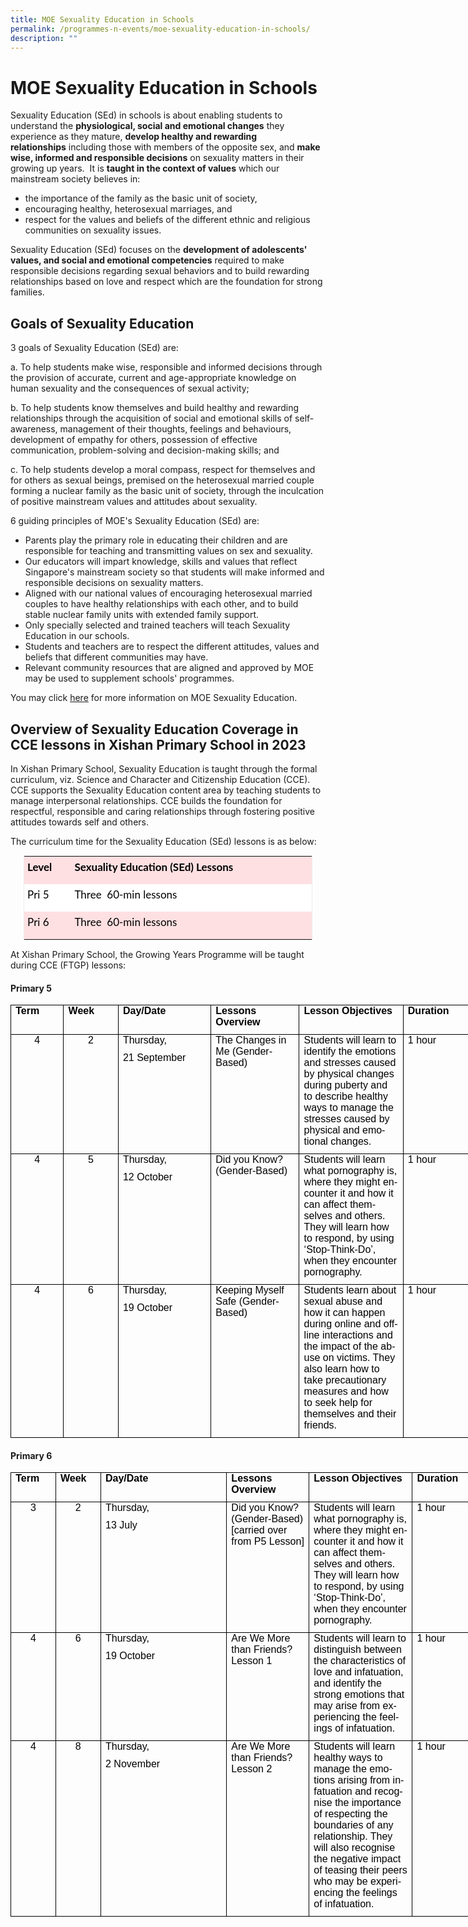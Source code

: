 ```yaml
---
title: MOE Sexuality Education in Schools
permalink: /programmes-n-events/moe-sexuality-education-in-schools/
description: ""
---
```

# **MOE Sexuality Education in Schools**
Sexuality Education (SEd) in schools is about enabling students to understand the&nbsp;**physiological, social and emotional changes**&nbsp;they experience as they mature,&nbsp;**develop healthy and rewarding relationships**&nbsp;including those with members of the opposite sex, and&nbsp;**make wise, informed and responsible decisions**&nbsp;on sexuality matters in their growing up years.&nbsp;&nbsp;It is&nbsp;**taught in the context of values**&nbsp;which our mainstream society believes in:

*   the importance of the family as the basic unit of society,&nbsp;
*   encouraging healthy, heterosexual marriages, and&nbsp;
*   respect for the values and beliefs of the different ethnic and religious communities on sexuality issues.&nbsp;

Sexuality Education (SEd) focuses on the&nbsp;**development of adolescents' values, and social and emotional competencies**&nbsp;required to make responsible decisions regarding sexual behaviors and to build rewarding relationships based on love and respect which are the foundation for strong families.

Goals of Sexuality Education
----------------------------
3 goals of Sexuality Education&nbsp;(SEd)&nbsp;are:

a. To help students make wise, responsible and informed decisions through the provision of accurate, current and age-appropriate knowledge on human sexuality and the consequences of sexual activity;

b. To help students know themselves and build healthy and rewarding relationships through the acquisition of social and emotional skills of self-awareness, management of their thoughts, feelings and behaviours, development of empathy for others, possession of effective communication, problem-solving and decision-making skills; and

c. To help students develop a moral compass, respect for themselves and for others as sexual beings, premised on the heterosexual married couple forming a nuclear family as the basic unit of society, through the inculcation of positive mainstream values and attitudes about sexuality.

6 guiding principles of MOE's Sexuality Education (SEd) are:

*   Parents play the primary role in educating their children and are responsible for teaching and transmitting values on sex and sexuality.
*   Our educators will impart knowledge, skills and values that reflect Singapore's mainstream society so that students will make informed and responsible decisions on sexuality matters.
*   Aligned with our national values of encouraging heterosexual married couples to have healthy relationships with each other, and to build stable nuclear family units with extended family support.
*   Only specially selected and trained teachers will teach Sexuality Education in our schools.
*   Students and teachers are to respect the different attitudes, values and beliefs that different communities may have.
*   Relevant community resources that are aligned and approved by MOE may be used to supplement schools' programmes.

You may click&nbsp;[here](https://www.moe.gov.sg/programmes/sexuality-education)&nbsp;for more information on MOE Sexuality Education.

Overview of Sexuality Education Coverage in CCE lessons in Xishan Primary School in 2023
----------------------------------------------------------------------------------------
In Xishan Primary School,&nbsp;Sexuality Education is taught through the formal curriculum, viz. Science and Character and Citizenship Education (CCE). CCE supports the Sexuality Education content area by teaching students to manage interpersonal relationships. CCE builds the foundation for respectful, responsible and caring relationships through fostering positive attitudes towards self and others.

The curriculum time for the Sexuality Education (SEd) lessons is as below:  

<table style="margin: auto; outline: 0px; padding: 0px; clear: both; border: 1px solid rgb(234, 234, 234); border-collapse: collapse; color: rgb(0, 0, 0); font-family: Lato, sans-serif; font-size: 17px; font-style: normal; font-variant-ligatures: normal; font-variant-caps: normal; font-weight: 400; letter-spacing: normal; orphans: 2; text-align: left; text-transform: none; white-space: normal; widows: 2; word-spacing: 0px; -webkit-text-stroke-width: 0px; background-color: rgb(255, 255, 255); text-decoration-thickness: initial; text-decoration-style: initial; text-decoration-color: initial; width: 461.802px;" class="iveo_table ives_tab_1 ive_eobj_center"><tbody style="margin: 0px; outline: 0px; padding: 0px;" class=""><tr style="margin: 0px; outline: 0px; padding: 0px;" class=""><td style="margin: 0px; outline: 0px; padding: 5px; text-align: left; background: rgb(255, 224, 226); color: rgb(0, 0, 0); width: 69px;" class="" width="55"><p style="margin: 0px 0px 10px; outline: 0px; padding: 0px; line-height: 24px !important; color: rgb(0, 0, 0); font-family: Lato, sans-serif; font-size: 17px; font-weight: 400;" class=""><b style="margin: 0px; outline: 0px; padding: 0px;" class=""><span style="margin: 0px; outline: 0px; padding: 0px;" class="">Level</span></b></p></td><td style="margin: 0px; outline: 0px; padding: 5px; text-align: left; background: rgb(255, 224, 226); color: rgb(0, 0, 0); width: 392px;" class="" width="416"><p style="margin: 0px 0px 10px; outline: 0px; padding: 0px; line-height: 24px !important; color: rgb(0, 0, 0); font-family: Lato, sans-serif; font-size: 17px; font-weight: 400;" class=""><b style="margin: 0px; outline: 0px; padding: 0px;" class=""><span style="margin: 0px; outline: 0px; padding: 0px;" class="">Sexuality Education (SEd) Lessons</span></b><b style="margin: 0px; outline: 0px; padding: 0px;" class=""><span style="margin: 0px; outline: 0px; padding: 0px;" class=""></span></b></p></td></tr><tr style="margin: 0px; outline: 0px; padding: 0px;" class=""><td style="margin: 0px; outline: 0px; padding: 5px; text-align: left; background: rgb(255, 255, 255); color: rgb(0, 0, 0);" class="" width="55"><p style="margin: 0px 0px 10px; outline: 0px; padding: 0px; line-height: 24px !important; color: rgb(0, 0, 0); font-family: Lato, sans-serif; font-size: 17px; font-weight: 400;" class=""><span style="margin: 0px; outline: 0px; padding: 0px;" class="">Pri 5</span><span style="margin: 0px; outline: 0px; padding: 0px;" class=""></span></p></td><td style="margin: 0px; outline: 0px; padding: 5px; text-align: left; background: rgb(255, 255, 255); color: rgb(0, 0, 0);" class="" width="416"><p style="margin: 0px 0px 10px; outline: 0px; padding: 0px; line-height: 24px !important; color: rgb(0, 0, 0); font-family: Lato, sans-serif; font-size: 17px; font-weight: 400;" class=""><span style="margin: 0px; outline: 0px; padding: 0px;" class="">Three&nbsp; 60-min lessons</span><b style="margin: 0px; outline: 0px; padding: 0px;" class=""><span style="margin: 0px; outline: 0px; padding: 0px;" class=""></span></b></p></td></tr><tr style="margin: 0px; outline: 0px; padding: 0px;" class=""><td style="margin: 0px; outline: 0px; padding: 5px; text-align: left; background: rgb(255, 224, 226); color: rgb(0, 0, 0);" class="" width="55"><p style="margin: 0px 0px 10px; outline: 0px; padding: 0px; line-height: 24px !important; color: rgb(0, 0, 0); font-family: Lato, sans-serif; font-size: 17px; font-weight: 400;" class=""><span style="margin: 0px; outline: 0px; padding: 0px;" class="">Pri 6</span><span style="margin: 0px; outline: 0px; padding: 0px;" class=""></span></p></td><td style="margin: 0px; outline: 0px; padding: 5px; text-align: left; background: rgb(255, 224, 226); color: rgb(0, 0, 0);" class="" width="416"><p style="margin: 0px 0px 10px; outline: 0px; padding: 0px; line-height: 24px !important; color: rgb(0, 0, 0); font-family: Lato, sans-serif; font-size: 17px; font-weight: 400;" class=""><span style="margin: 0px; outline: 0px; padding: 0px;" class="">Three&nbsp; 60-min lessons</span><span style="margin: 0px; outline: 0px; padding: 0px;" class=""></span></p></td></tr></tbody></table>

At Xishan Primary School, the Growing Years Programme will be taught during CCE (FTGP) lessons:
#### **Primary 5**

<table style="margin: 0px; outline: 0px; padding: 0px; border-collapse: collapse; width: 740px; border: none;" width="0" cellpadding="0" cellspacing="0" border="1" class="MsoTableGrid"><tbody style="margin: 0px; outline: 0px; padding: 0px;"><tr style="margin: 0px; outline: 0px; padding: 0px; height: 14.5pt;"><td style="margin: 0px; outline: 0px; padding: 0in 5.4pt; width: 69px; border: 1pt solid windowtext; height: 14.5pt;" valign="top" nowrap="" width="54"><p style="margin: 0px 0px 10px; outline: 0px; padding: 0px; line-height: normal; color: rgb(0, 0, 0); font-family: Lato, sans-serif; font-size: 17px; font-weight: 400;" class="MsoNormal"><b style="margin: 0px; outline: 0px; padding: 0px;"><span style="margin: 0px; outline: 0px; padding: 0px; font-size: 12pt; font-family: Arial, sans-serif;">Term</span></b></p></td><td style="margin: 0px; outline: 0px; padding: 0in 5.4pt; width: 72px; border-top: 1pt solid windowtext; border-right: 1pt solid windowtext; border-bottom: 1pt solid windowtext; border-image: initial; border-left: none; height: 14.5pt;" valign="top" nowrap="" width="56"><p style="margin: 0px 0px 10px; outline: 0px; padding: 0px; line-height: normal; color: rgb(0, 0, 0); font-family: Lato, sans-serif; font-size: 17px; font-weight: 400;" class="MsoNormal"><b style="margin: 0px; outline: 0px; padding: 0px;"><span style="margin: 0px; outline: 0px; padding: 0px; font-size: 12pt; font-family: Arial, sans-serif;">Week</span></b></p></td><td style="margin: 0px; outline: 0px; padding: 0in 5.4pt; width: 133px; border-top: 1pt solid windowtext; border-right: 1pt solid windowtext; border-bottom: 1pt solid windowtext; border-image: initial; border-left: none; height: 14.5pt;" valign="top" nowrap="" width="117"><p style="margin: 0px 0px 10px; outline: 0px; padding: 0px; line-height: normal; color: rgb(0, 0, 0); font-family: Lato, sans-serif; font-size: 17px; font-weight: 400;" class="MsoNormal"><b style="margin: 0px; outline: 0px; padding: 0px;"><span style="margin: 0px; outline: 0px; padding: 0px; font-size: 12pt; font-family: Arial, sans-serif;">Day/Date</span></b></p></td><td style="margin: 0px; outline: 0px; padding: 0in 5.4pt; width: 166px; border-top: 1pt solid windowtext; border-right: 1pt solid windowtext; border-bottom: 1pt solid windowtext; border-image: initial; border-left: none; height: 14.5pt;" valign="top" width="150"><p style="margin: 0px 0px 10px; outline: 0px; padding: 0px; line-height: normal; color: rgb(0, 0, 0); font-family: Lato, sans-serif; font-size: 17px; font-weight: 400;" class="MsoNormal"><b style="margin: 0px; outline: 0px; padding: 0px;"><span style="margin: 0px; outline: 0px; padding: 0px; font-size: 12pt; font-family: Arial, sans-serif;">Lessons Overview</span></b></p></td><td style="margin: 0px; outline: 0px; padding: 0in 5.4pt; width: 202px; border-top: 1pt solid windowtext; border-right: 1pt solid windowtext; border-bottom: 1pt solid windowtext; border-image: initial; border-left: none; height: 14.5pt;" valign="top" width="185"><p style="margin: 0px 0px 10px; outline: 0px; padding: 0px; line-height: normal; color: rgb(0, 0, 0); font-family: Lato, sans-serif; font-size: 17px; font-weight: 400;" class="MsoNormal"><b style="margin: 0px; outline: 0px; padding: 0px;"><span style="margin: 0px; outline: 0px; padding: 0px; font-size: 12pt; font-family: Arial, sans-serif;">Lesson Objectives</span></b></p></td><td style="margin: 0px; outline: 0px; padding: 0in 5.4pt; width: 96px; border-top: 1pt solid windowtext; border-right: 1pt solid windowtext; border-bottom: 1pt solid windowtext; border-image: initial; border-left: none; height: 14.5pt;" valign="top" nowrap="" width="80"><p style="margin: 0px 0px 10px; outline: 0px; padding: 0px; line-height: normal; color: rgb(0, 0, 0); font-family: Lato, sans-serif; font-size: 17px; font-weight: 400;" class="MsoNormal"><b style="margin: 0px; outline: 0px; padding: 0px;"><span style="margin: 0px; outline: 0px; padding: 0px; font-size: 12pt; font-family: Arial, sans-serif;">Duration</span></b></p></td></tr><tr style="margin: 0px; outline: 0px; padding: 0px; height: 14.5pt;"><td style="margin: 0px; outline: 0px; padding: 0in 5.4pt; width: 40.15pt; border-right: 1pt solid windowtext; border-bottom: 1pt solid windowtext; border-left: 1pt solid windowtext; border-image: initial; border-top: none; height: 14.5pt;" valign="top" nowrap="" width="54"><p style="margin: 0px 0px 10px; outline: 0px; padding: 0px; line-height: normal; color: rgb(0, 0, 0); font-family: Lato, sans-serif; font-size: 17px; font-weight: 400; text-align: center;" align="center" class="MsoNormal"><span style="margin: 0px; outline: 0px; padding: 0px; font-size: 12pt; font-family: Arial, sans-serif;">4</span></p></td><td style="margin: 0px; outline: 0px; padding: 0in 5.4pt; width: 42.15pt; border-top: none; border-left: none; border-bottom: 1pt solid windowtext; border-right: 1pt solid windowtext; height: 14.5pt;" valign="top" nowrap="" width="56"><p style="margin: 0px 0px 10px; outline: 0px; padding: 0px; line-height: normal; color: rgb(0, 0, 0); font-family: Lato, sans-serif; font-size: 17px; font-weight: 400; text-align: center;" align="center" class="MsoNormal"><span style="margin: 0px; outline: 0px; padding: 0px; font-size: 12pt; font-family: Arial, sans-serif;">2</span></p></td><td style="margin: 0px; outline: 0px; padding: 0in 5.4pt; width: 87.55pt; border-top: none; border-left: none; border-bottom: 1pt solid windowtext; border-right: 1pt solid windowtext; height: 14.5pt;" valign="top" nowrap="" width="117"><p style="margin: 0px 0px 10px; outline: 0px; padding: 0px; line-height: normal; color: rgb(0, 0, 0); font-family: Lato, sans-serif; font-size: 17px; font-weight: 400;" class="MsoNormal"><span style="margin: 0px; outline: 0px; padding: 0px; font-size: 12pt; font-family: Arial, sans-serif;">Thursday,</span></p><p style="margin: 0px 0px 10px; outline: 0px; padding: 0px; line-height: normal; color: rgb(0, 0, 0); font-family: Lato, sans-serif; font-size: 17px; font-weight: 400;" class="MsoNormal"><span style="margin: 0px; outline: 0px; padding: 0px; font-size: 12pt; font-family: Arial, sans-serif;">21 September</span></p></td><td style="margin: 0px; outline: 0px; padding: 0in 5.4pt; width: 112.65pt; border-top: none; border-left: none; border-bottom: 1pt solid windowtext; border-right: 1pt solid windowtext; height: 14.5pt;" valign="top" width="150"><p style="margin: 0px 0px 0.0001pt; outline: 0px; padding: 0px; line-height: normal; color: rgb(0, 0, 0); font-family: Lato, sans-serif; font-size: 17px; font-weight: 400;" class="MsoNormal"><span style="margin: 0px; outline: 0px; padding: 0px; font-size: 12pt; font-family: Arial, sans-serif;">The Changes in Me (Gender-Based)</span></p></td><td style="margin: 0px; outline: 0px; padding: 0in 5.4pt; width: 139.05pt; border-top: none; border-left: none; border-bottom: 1pt solid windowtext; border-right: 1pt solid windowtext; height: 14.5pt;" valign="top" width="185"><p style="margin: 0px 0px 10px; outline: 0px; padding: 0px; line-height: normal; color: rgb(0, 0, 0); font-family: Lato, sans-serif; font-size: 17px; font-weight: 400;" class="MsoNormal"><span style="margin: 0px; outline: 0px; padding: 0px; font-size: 12pt; font-family: Arial, sans-serif;" lang="EN-SG">Students will learn to identify the emotions and stresses caused by physical changes during puberty and to describe healthy ways to manage the stresses caused by physical and emotional changes.</span></p></td><td style="margin: 0px; outline: 0px; padding: 0in 5.4pt; width: 60.15pt; border-top: none; border-left: none; border-bottom: 1pt solid windowtext; border-right: 1pt solid windowtext; height: 14.5pt;" valign="top" nowrap="" width="80"><p style="margin: 0px 0px 10px; outline: 0px; padding: 0px; line-height: normal; color: rgb(0, 0, 0); font-family: Lato, sans-serif; font-size: 17px; font-weight: 400;" class="MsoNormal"><span style="margin: 0px; outline: 0px; padding: 0px; font-size: 12pt; font-family: Arial, sans-serif;">1 hour</span></p></td></tr><tr style="margin: 0px; outline: 0px; padding: 0px; height: 18.05pt;"><td style="margin: 0px; outline: 0px; padding: 0in 5.4pt; width: 40.15pt; border-right: 1pt solid windowtext; border-bottom: 1pt solid windowtext; border-left: 1pt solid windowtext; border-image: initial; border-top: none; height: 18.05pt;" valign="top" nowrap="" width="54"><p style="margin: 0px 0px 10px; outline: 0px; padding: 0px; line-height: normal; color: rgb(0, 0, 0); font-family: Lato, sans-serif; font-size: 17px; font-weight: 400; text-align: center;" align="center" class="MsoNormal"><span style="margin: 0px; outline: 0px; padding: 0px; font-size: 12pt; font-family: Arial, sans-serif;">4</span></p></td><td style="margin: 0px; outline: 0px; padding: 0in 5.4pt; width: 42.15pt; border-top: none; border-left: none; border-bottom: 1pt solid windowtext; border-right: 1pt solid windowtext; height: 18.05pt;" valign="top" nowrap="" width="56"><p style="margin: 0px 0px 10px; outline: 0px; padding: 0px; line-height: normal; color: rgb(0, 0, 0); font-family: Lato, sans-serif; font-size: 17px; font-weight: 400; text-align: center;" align="center" class="MsoNormal"><span style="margin: 0px; outline: 0px; padding: 0px; font-size: 12pt; font-family: Arial, sans-serif;">5</span></p></td><td style="margin: 0px; outline: 0px; padding: 0in 5.4pt; width: 87.55pt; border-top: none; border-left: none; border-bottom: 1pt solid windowtext; border-right: 1pt solid windowtext; height: 18.05pt;" valign="top" nowrap="" width="117"><p style="margin: 0px 0px 10px; outline: 0px; padding: 0px; line-height: normal; color: rgb(0, 0, 0); font-family: Lato, sans-serif; font-size: 17px; font-weight: 400;" class="MsoNormal"><span style="margin: 0px; outline: 0px; padding: 0px; font-size: 12pt; font-family: Arial, sans-serif;">Thursday,</span></p><p style="margin: 0px 0px 10px; outline: 0px; padding: 0px; line-height: normal; color: rgb(0, 0, 0); font-family: Lato, sans-serif; font-size: 17px; font-weight: 400;" class="MsoNormal"><span style="margin: 0px; outline: 0px; padding: 0px; font-size: 12pt; font-family: Arial, sans-serif;">12 October</span></p></td><td style="margin: 0px; outline: 0px; padding: 0in 5.4pt; width: 112.65pt; border-top: none; border-left: none; border-bottom: 1pt solid windowtext; border-right: 1pt solid windowtext; height: 18.05pt;" valign="top" width="150"><p style="margin: 0px 0px 0.0001pt; outline: 0px; padding: 0px; line-height: normal; color: rgb(0, 0, 0); font-family: Lato, sans-serif; font-size: 17px; font-weight: 400;" class="MsoNormal"><span style="margin: 0px; outline: 0px; padding: 0px; font-size: 12pt; font-family: Arial, sans-serif;">Did you Know? (Gender-Based)</span></p></td><td style="margin: 0px; outline: 0px; padding: 0in 5.4pt; width: 139.05pt; border-top: none; border-left: none; border-bottom: 1pt solid windowtext; border-right: 1pt solid windowtext; height: 18.05pt;" valign="top" width="185"><p style="margin: 0px 0px 10px; outline: 0px; padding: 0px; line-height: normal; color: rgb(0, 0, 0); font-family: Lato, sans-serif; font-size: 17px; font-weight: 400;" class="MsoNormal"><span style="margin: 0px; outline: 0px; padding: 0px; font-size: 12pt; font-family: Arial, sans-serif;" lang="EN-SG">Students will learn what pornography is, where they might encounter it and how it can affect themselves and others. They will learn how to respond, by using ‘Stop-Think-Do’, when they encounter pornography.</span></p></td><td style="margin: 0px; outline: 0px; padding: 0in 5.4pt; width: 60.15pt; border-top: none; border-left: none; border-bottom: 1pt solid windowtext; border-right: 1pt solid windowtext; height: 18.05pt;" valign="top" nowrap="" width="80"><p style="margin: 0px 0px 10px; outline: 0px; padding: 0px; line-height: normal; color: rgb(0, 0, 0); font-family: Lato, sans-serif; font-size: 17px; font-weight: 400;" class="MsoNormal"><span style="margin: 0px; outline: 0px; padding: 0px; font-size: 12pt; font-family: Arial, sans-serif;">1 hour</span></p></td></tr><tr style="margin: 0px; outline: 0px; padding: 0px; height: 14.5pt;"><td style="margin: 0px; outline: 0px; padding: 0in 5.4pt; width: 40.15pt; border-right: 1pt solid windowtext; border-bottom: 1pt solid windowtext; border-left: 1pt solid windowtext; border-image: initial; border-top: none; height: 14.5pt;" valign="top" nowrap="" width="54"><p style="margin: 0px 0px 10px; outline: 0px; padding: 0px; line-height: normal; color: rgb(0, 0, 0); font-family: Lato, sans-serif; font-size: 17px; font-weight: 400; text-align: center;" align="center" class="MsoNormal"><span style="margin: 0px; outline: 0px; padding: 0px; font-size: 12pt; font-family: Arial, sans-serif;">4</span></p></td><td style="margin: 0px; outline: 0px; padding: 0in 5.4pt; width: 42.15pt; border-top: none; border-left: none; border-bottom: 1pt solid windowtext; border-right: 1pt solid windowtext; height: 14.5pt;" valign="top" nowrap="" width="56"><p style="margin: 0px 0px 10px; outline: 0px; padding: 0px; line-height: normal; color: rgb(0, 0, 0); font-family: Lato, sans-serif; font-size: 17px; font-weight: 400; text-align: center;" align="center" class="MsoNormal"><span style="margin: 0px; outline: 0px; padding: 0px; font-size: 12pt; font-family: Arial, sans-serif;">6</span></p></td><td style="margin: 0px; outline: 0px; padding: 0in 5.4pt; width: 87.55pt; border-top: none; border-left: none; border-bottom: 1pt solid windowtext; border-right: 1pt solid windowtext; height: 14.5pt;" valign="top" nowrap="" width="117"><p style="margin: 0px 0px 10px; outline: 0px; padding: 0px; line-height: normal; color: rgb(0, 0, 0); font-family: Lato, sans-serif; font-size: 17px; font-weight: 400;" class="MsoNormal"><span style="margin: 0px; outline: 0px; padding: 0px; font-size: 12pt; font-family: Arial, sans-serif;">Thursday,</span></p><p style="margin: 0px 0px 10px; outline: 0px; padding: 0px; line-height: normal; color: rgb(0, 0, 0); font-family: Lato, sans-serif; font-size: 17px; font-weight: 400;" class="MsoNormal"><span style="margin: 0px; outline: 0px; padding: 0px; font-size: 12pt; font-family: Arial, sans-serif;">19 October</span></p></td><td style="margin: 0px; outline: 0px; padding: 0in 5.4pt; width: 112.65pt; border-top: none; border-left: none; border-bottom: 1pt solid windowtext; border-right: 1pt solid windowtext; height: 14.5pt;" valign="top" width="150"><p style="margin: 0px 0px 0.0001pt; outline: 0px; padding: 0px; line-height: normal; color: rgb(0, 0, 0); font-family: Lato, sans-serif; font-size: 17px; font-weight: 400;" class="MsoNormal"><span style="margin: 0px; outline: 0px; padding: 0px; font-size: 12pt; font-family: Arial, sans-serif;">Keeping Myself Safe (Gender-Based)</span></p></td><td style="margin: 0px; outline: 0px; padding: 0in 5.4pt; width: 139.05pt; border-top: none; border-left: none; border-bottom: 1pt solid windowtext; border-right: 1pt solid windowtext; height: 14.5pt;" valign="top" width="185"><p style="margin: 0px 0px 10px; outline: 0px; padding: 0px; line-height: normal; color: rgb(0, 0, 0); font-family: Lato, sans-serif; font-size: 17px; font-weight: 400;" class="MsoNormal"><span style="margin: 0px; outline: 0px; padding: 0px; font-size: 12pt; font-family: Arial, sans-serif;" lang="EN-SG">Students learn about sexual abuse and how it can happen during online and offline interactions and the impact of the abuse on victims. They also learn how to take precautionary measures and how to seek help for themselves and their friends.&nbsp;</span></p></td><td style="margin: 0px; outline: 0px; padding: 0in 5.4pt; width: 60.15pt; border-top: none; border-left: none; border-bottom: 1pt solid windowtext; border-right: 1pt solid windowtext; height: 14.5pt;" valign="top" nowrap="" width="80"><p style="margin: 0px 0px 10px; outline: 0px; padding: 0px; line-height: normal; color: rgb(0, 0, 0); font-family: Lato, sans-serif; font-size: 17px; font-weight: 400;" class="MsoNormal"><span style="margin: 0px; outline: 0px; padding: 0px; font-size: 12pt; font-family: Arial, sans-serif;">1 hour</span></p></td></tr></tbody></table>

#### **Primary 6**

<table style="margin: 0px; outline: 0px; padding: 0px; border-collapse: collapse; border: none; width: 734.677px;" width="0" cellpadding="0" cellspacing="0" border="1" class="MsoTableGrid"><tbody style="margin: 0px; outline: 0px; padding: 0px;"><tr style="margin: 0px; outline: 0px; padding: 0px; height: 14.5pt;"><td style="margin: 0px; outline: 0px; padding: 0in 5.4pt; width: 42.3pt; border: 1pt solid windowtext; height: 14.5pt;" valign="top" nowrap="" width="56"><p style="margin: 0px 0px 10px; outline: 0px; padding: 0px; line-height: normal; color: rgb(0, 0, 0); font-family: Lato, sans-serif; font-size: 17px; font-weight: 400;" class="MsoNormal"><b style="margin: 0px; outline: 0px; padding: 0px;"><span style="margin: 0px; outline: 0px; padding: 0px; font-size: 12pt; font-family: Arial, sans-serif;">Term</span></b></p></td><td style="margin: 0px; outline: 0px; padding: 0in 5.4pt; width: 42.5pt; border-top: 1pt solid windowtext; border-right: 1pt solid windowtext; border-bottom: 1pt solid windowtext; border-image: initial; border-left: none; height: 14.5pt;" valign="top" nowrap="" width="57"><p style="margin: 0px 0px 10px; outline: 0px; padding: 0px; line-height: normal; color: rgb(0, 0, 0); font-family: Lato, sans-serif; font-size: 17px; font-weight: 400;" class="MsoNormal"><b style="margin: 0px; outline: 0px; padding: 0px;"><span style="margin: 0px; outline: 0px; padding: 0px; font-size: 12pt; font-family: Arial, sans-serif;">Week</span></b></p></td><td style="margin: 0px; outline: 0px; padding: 0in 5.4pt; width: 186px; border-top: 1pt solid windowtext; border-right: 1pt solid windowtext; border-bottom: 1pt solid windowtext; border-image: initial; border-left: none; height: 14.5pt;" valign="top" nowrap="" width="170"><p style="margin: 0px 0px 10px; outline: 0px; padding: 0px; line-height: normal; color: rgb(0, 0, 0); font-family: Lato, sans-serif; font-size: 17px; font-weight: 400;" class="MsoNormal"><b style="margin: 0px; outline: 0px; padding: 0px;"><span style="margin: 0px; outline: 0px; padding: 0px; font-size: 12pt; font-family: Arial, sans-serif;">Day/Date</span></b></p></td><td style="margin: 0px; outline: 0px; padding: 0in 5.4pt; width: 157px; border-top: 1pt solid windowtext; border-right: 1pt solid windowtext; border-bottom: 1pt solid windowtext; border-image: initial; border-left: none; height: 14.5pt;" valign="top" width="94"><p style="margin: 0px 0px 10px; outline: 0px; padding: 0px; line-height: normal; color: rgb(0, 0, 0); font-family: Lato, sans-serif; font-size: 17px; font-weight: 400;" class="MsoNormal"><b style="margin: 0px; outline: 0px; padding: 0px;"><span style="margin: 0px; outline: 0px; padding: 0px; font-size: 12pt; font-family: Arial, sans-serif;">Lessons Overview</span></b></p></td><td style="margin: 0px; outline: 0px; padding: 0in 5.4pt; width: 211px; border-top: 1pt solid windowtext; border-right: 1pt solid windowtext; border-bottom: 1pt solid windowtext; border-image: initial; border-left: none; height: 14.5pt;" valign="top" width="189"><p style="margin: 0px 0px 10px; outline: 0px; padding: 0px; line-height: normal; color: rgb(0, 0, 0); font-family: Lato, sans-serif; font-size: 17px; font-weight: 400;" class="MsoNormal"><b style="margin: 0px; outline: 0px; padding: 0px;"><span style="margin: 0px; outline: 0px; padding: 0px; font-size: 12pt; font-family: Arial, sans-serif;">Lesson Objectives</span></b></p></td><td style="margin: 0px; outline: 0px; padding: 0in 5.4pt; width: 63.8pt; border-top: 1pt solid windowtext; border-right: 1pt solid windowtext; border-bottom: 1pt solid windowtext; border-image: initial; border-left: none; height: 14.5pt;" valign="top" width="85"><p style="margin: 0px 0px 10px; outline: 0px; padding: 0px; line-height: normal; color: rgb(0, 0, 0); font-family: Lato, sans-serif; font-size: 17px; font-weight: 400;" class="MsoNormal"><b style="margin: 0px; outline: 0px; padding: 0px;"><span style="margin: 0px; outline: 0px; padding: 0px; font-size: 12pt; font-family: Arial, sans-serif;">Duration</span></b></p></td></tr><tr style="margin: 0px; outline: 0px; padding: 0px; height: 14.5pt;"><td style="margin: 0px; outline: 0px; padding: 0in 5.4pt; width: 42.3pt; border-right: 1pt solid windowtext; border-bottom: 1pt solid windowtext; border-left: 1pt solid windowtext; border-image: initial; border-top: none; height: 14.5pt;" valign="top" nowrap="" width="56"><p style="margin: 0px 0px 10px; outline: 0px; padding: 0px; line-height: normal; color: rgb(0, 0, 0); font-family: Lato, sans-serif; font-size: 17px; font-weight: 400; text-align: center;" align="center" class="MsoNormal"><span style="margin: 0px; outline: 0px; padding: 0px; font-size: 12pt; font-family: Arial, sans-serif;">3</span></p></td><td style="margin: 0px; outline: 0px; padding: 0in 5.4pt; width: 42.5pt; border-top: none; border-left: none; border-bottom: 1pt solid windowtext; border-right: 1pt solid windowtext; height: 14.5pt;" valign="top" nowrap="" width="57"><p style="margin: 0px 0px 10px; outline: 0px; padding: 0px; line-height: normal; color: rgb(0, 0, 0); font-family: Lato, sans-serif; font-size: 17px; font-weight: 400; text-align: center;" align="center" class="MsoNormal"><span style="margin: 0px; outline: 0px; padding: 0px; font-size: 12pt; font-family: Arial, sans-serif;">2</span></p></td><td style="margin: 0px; outline: 0px; padding: 0in 5.4pt; width: 127.6pt; border-top: none; border-left: none; border-bottom: 1pt solid windowtext; border-right: 1pt solid windowtext; height: 14.5pt;" valign="top" nowrap="" width="170"><p style="margin: 0px 0px 10px; outline: 0px; padding: 0px; line-height: normal; color: rgb(0, 0, 0); font-family: Lato, sans-serif; font-size: 17px; font-weight: 400;" class="MsoNormal"><span style="margin: 0px; outline: 0px; padding: 0px; font-size: 12pt; font-family: Arial, sans-serif;">Thursday,</span></p><p style="margin: 0px 0px 10px; outline: 0px; padding: 0px; line-height: normal; color: rgb(0, 0, 0); font-family: Lato, sans-serif; font-size: 17px; font-weight: 400;" class="MsoNormal"><span style="margin: 0px; outline: 0px; padding: 0px; font-size: 12pt; font-family: Arial, sans-serif;">13 July</span></p></td><td style="margin: 0px; outline: 0px; padding: 0in 5.4pt; width: 70.85pt; border-top: none; border-left: none; border-bottom: 1pt solid windowtext; border-right: 1pt solid windowtext; height: 14.5pt;" valign="top" width="94"><p style="margin: 0px 0px 0.0001pt; outline: 0px; padding: 0px; line-height: normal; color: rgb(0, 0, 0); font-family: Lato, sans-serif; font-size: 17px; font-weight: 400;" class="MsoNormal"><span style="margin: 0px; outline: 0px; padding: 0px; font-size: 12pt; font-family: Arial, sans-serif;">Did you Know? (Gender-Based)</span></p><p style="margin: 0px 0px 0.0001pt; outline: 0px; padding: 0px; line-height: normal; color: rgb(0, 0, 0); font-family: Lato, sans-serif; font-size: 17px; font-weight: 400;" class="MsoNormal"><span style="margin: 0px; outline: 0px; padding: 0px; font-size: 12pt; font-family: Arial, sans-serif;">[carried over from P5 Lesson]</span></p></td><td style="margin: 0px; outline: 0px; padding: 0in 5.4pt; width: 141.75pt; border-top: none; border-left: none; border-bottom: 1pt solid windowtext; border-right: 1pt solid windowtext; height: 14.5pt;" valign="top" width="189"><p style="margin: 0px 0px 10px; outline: 0px; padding: 0px; line-height: normal; color: rgb(0, 0, 0); font-family: Lato, sans-serif; font-size: 17px; font-weight: 400;" class="MsoNormal"><span style="margin: 0px; outline: 0px; padding: 0px; font-size: 12pt; font-family: Arial, sans-serif;" lang="EN-SG">Students will learn what pornography is, where they might encounter it and how it can affect themselves and others. They will learn how to respond, by using ‘Stop-Think-Do’, when they encounter pornography.</span></p></td><td style="margin: 0px; outline: 0px; padding: 0in 5.4pt; width: 63.8pt; border-top: none; border-left: none; border-bottom: 1pt solid windowtext; border-right: 1pt solid windowtext; height: 14.5pt;" valign="top" width="85"><p style="margin: 0px 0px 10px; outline: 0px; padding: 0px; line-height: normal; color: rgb(0, 0, 0); font-family: Lato, sans-serif; font-size: 17px; font-weight: 400;" class="MsoNormal"><span style="margin: 0px; outline: 0px; padding: 0px; font-size: 12pt; font-family: Arial, sans-serif;">1 hour</span></p></td></tr><tr style="margin: 0px; outline: 0px; padding: 0px; height: 14.5pt;"><td style="margin: 0px; outline: 0px; padding: 0in 5.4pt; width: 42.3pt; border-right: 1pt solid windowtext; border-bottom: 1pt solid windowtext; border-left: 1pt solid windowtext; border-image: initial; border-top: none; height: 14.5pt;" valign="top" nowrap="" width="56"><p style="margin: 0px 0px 10px; outline: 0px; padding: 0px; line-height: normal; color: rgb(0, 0, 0); font-family: Lato, sans-serif; font-size: 17px; font-weight: 400; text-align: center;" align="center" class="MsoNormal"><span style="margin: 0px; outline: 0px; padding: 0px; font-size: 12pt; font-family: Arial, sans-serif;">4</span></p></td><td style="margin: 0px; outline: 0px; padding: 0in 5.4pt; width: 42.5pt; border-top: none; border-left: none; border-bottom: 1pt solid windowtext; border-right: 1pt solid windowtext; height: 14.5pt;" valign="top" nowrap="" width="57"><p style="margin: 0px 0px 10px; outline: 0px; padding: 0px; line-height: normal; color: rgb(0, 0, 0); font-family: Lato, sans-serif; font-size: 17px; font-weight: 400; text-align: center;" align="center" class="MsoNormal"><span style="margin: 0px; outline: 0px; padding: 0px; font-size: 12pt; font-family: Arial, sans-serif;">6</span></p></td><td style="margin: 0px; outline: 0px; padding: 0in 5.4pt; width: 127.6pt; border-top: none; border-left: none; border-bottom: 1pt solid windowtext; border-right: 1pt solid windowtext; height: 14.5pt;" valign="top" nowrap="" width="170"><p style="margin: 0px 0px 10px; outline: 0px; padding: 0px; line-height: normal; color: rgb(0, 0, 0); font-family: Lato, sans-serif; font-size: 17px; font-weight: 400;" class="MsoNormal"><span style="margin: 0px; outline: 0px; padding: 0px; font-size: 12pt; font-family: Arial, sans-serif;">Thursday,</span></p><p style="margin: 0px 0px 10px; outline: 0px; padding: 0px; line-height: normal; color: rgb(0, 0, 0); font-family: Lato, sans-serif; font-size: 17px; font-weight: 400;" class="MsoNormal"><span style="margin: 0px; outline: 0px; padding: 0px; font-size: 12pt; font-family: Arial, sans-serif;">19 October</span></p></td><td style="margin: 0px; outline: 0px; padding: 0in 5.4pt; width: 70.85pt; border-top: none; border-left: none; border-bottom: 1pt solid windowtext; border-right: 1pt solid windowtext; height: 14.5pt;" valign="top" width="94"><p style="margin: 0px 0px 0.0001pt; outline: 0px; padding: 0px; line-height: normal; color: rgb(0, 0, 0); font-family: Lato, sans-serif; font-size: 17px; font-weight: 400;" class="MsoNormal"><span style="margin: 0px; outline: 0px; padding: 0px; font-size: 12pt; font-family: Arial, sans-serif;">Are We More than Friends? Lesson 1</span></p><p style="margin: 0px 0px 0.0001pt; outline: 0px; padding: 0px; line-height: normal; color: rgb(0, 0, 0); font-family: Lato, sans-serif; font-size: 17px; font-weight: 400;" class="MsoNormal"><span style="margin: 0px; outline: 0px; padding: 0px; font-size: 12pt; font-family: Arial, sans-serif;">&nbsp;</span></p></td><td style="margin: 0px; outline: 0px; padding: 0in 5.4pt; width: 141.75pt; border-top: none; border-left: none; border-bottom: 1pt solid windowtext; border-right: 1pt solid windowtext; height: 14.5pt;" valign="top" width="189"><p style="margin: 0px 0px 10px; outline: 0px; padding: 0px; line-height: normal; color: rgb(0, 0, 0); font-family: Lato, sans-serif; font-size: 17px; font-weight: 400;" class="MsoNormal"><span style="margin: 0px; outline: 0px; padding: 0px; font-size: 12pt; font-family: Arial, sans-serif;" lang="EN-SG">Students will learn to distinguish between the characteristics of love and infatuation, and identify the strong emotions that may arise from experiencing the feelings of infatuation.</span></p></td><td style="margin: 0px; outline: 0px; padding: 0in 5.4pt; width: 63.8pt; border-top: none; border-left: none; border-bottom: 1pt solid windowtext; border-right: 1pt solid windowtext; height: 14.5pt;" valign="top" width="85"><p style="margin: 0px 0px 10px; outline: 0px; padding: 0px; line-height: normal; color: rgb(0, 0, 0); font-family: Lato, sans-serif; font-size: 17px; font-weight: 400;" class="MsoNormal"><span style="margin: 0px; outline: 0px; padding: 0px; font-size: 12pt; font-family: Arial, sans-serif;">1 hour</span></p></td></tr><tr style="margin: 0px; outline: 0px; padding: 0px; height: 14.5pt;"><td style="margin: 0px; outline: 0px; padding: 0in 5.4pt; width: 42.3pt; border-right: 1pt solid windowtext; border-bottom: 1pt solid windowtext; border-left: 1pt solid windowtext; border-image: initial; border-top: none; height: 14.5pt;" valign="top" nowrap="" width="56"><p style="margin: 0px 0px 10px; outline: 0px; padding: 0px; line-height: normal; color: rgb(0, 0, 0); font-family: Lato, sans-serif; font-size: 17px; font-weight: 400; text-align: center;" align="center" class="MsoNormal"><span style="margin: 0px; outline: 0px; padding: 0px; font-size: 12pt; font-family: Arial, sans-serif;">4</span></p></td><td style="margin: 0px; outline: 0px; padding: 0in 5.4pt; width: 42.5pt; border-top: none; border-left: none; border-bottom: 1pt solid windowtext; border-right: 1pt solid windowtext; height: 14.5pt;" valign="top" nowrap="" width="57"><p style="margin: 0px 0px 10px; outline: 0px; padding: 0px; line-height: normal; color: rgb(0, 0, 0); font-family: Lato, sans-serif; font-size: 17px; font-weight: 400; text-align: center;" align="center" class="MsoNormal"><span style="margin: 0px; outline: 0px; padding: 0px; font-size: 12pt; font-family: Arial, sans-serif;">8</span></p></td><td style="margin: 0px; outline: 0px; padding: 0in 5.4pt; width: 127.6pt; border-top: none; border-left: none; border-bottom: 1pt solid windowtext; border-right: 1pt solid windowtext; height: 14.5pt;" valign="top" nowrap="" width="170"><p style="margin: 0px 0px 10px; outline: 0px; padding: 0px; line-height: normal; color: rgb(0, 0, 0); font-family: Lato, sans-serif; font-size: 17px; font-weight: 400;" class="MsoNormal"><span style="margin: 0px; outline: 0px; padding: 0px; font-size: 12pt; font-family: Arial, sans-serif;">Thursday,</span></p><p style="margin: 0px 0px 10px; outline: 0px; padding: 0px; line-height: normal; color: rgb(0, 0, 0); font-family: Lato, sans-serif; font-size: 17px; font-weight: 400;" class="MsoNormal"><span style="margin: 0px; outline: 0px; padding: 0px; font-size: 12pt; font-family: Arial, sans-serif;">2 November</span></p></td><td style="margin: 0px; outline: 0px; padding: 0in 5.4pt; width: 70.85pt; border-top: none; border-left: none; border-bottom: 1pt solid windowtext; border-right: 1pt solid windowtext; height: 14.5pt;" valign="top" width="94"><p style="margin: 0px 0px 0.0001pt; outline: 0px; padding: 0px; line-height: normal; color: rgb(0, 0, 0); font-family: Lato, sans-serif; font-size: 17px; font-weight: 400;" class="MsoNormal"><span style="margin: 0px; outline: 0px; padding: 0px; font-size: 12pt; font-family: Arial, sans-serif;">Are We More than Friends? Lesson 2</span></p></td><td style="margin: 0px; outline: 0px; padding: 0in 5.4pt; width: 141.75pt; border-top: none; border-left: none; border-bottom: 1pt solid windowtext; border-right: 1pt solid windowtext; height: 14.5pt;" valign="top" width="189"><p style="margin: 0px 0px 10px; outline: 0px; padding: 0px; line-height: normal; color: rgb(0, 0, 0); font-family: Lato, sans-serif; font-size: 17px; font-weight: 400;" class="MsoNormal"><span style="margin: 0px; outline: 0px; padding: 0px; font-size: 12pt; font-family: Arial, sans-serif;" lang="EN-SG">Students will learn healthy ways to manage the emotions arising from infatuation and recognise the importance of respecting the boundaries of any relationship. They will also recognise the negative impact of teasing their peers who may be experiencing the feelings of infatuation.</span><span style="margin: 0px; outline: 0px; padding: 0px; font-size: 12pt; font-family: Arial, sans-serif;"></span></p></td><td style="margin: 0px; outline: 0px; padding: 0in 5.4pt; width: 63.8pt; border-top: none; border-left: none; border-bottom: 1pt solid windowtext; border-right: 1pt solid windowtext; height: 14.5pt;" valign="top" width="85"><p style="margin: 0px 0px 10px; outline: 0px; padding: 0px; line-height: normal; color: rgb(0, 0, 0); font-family: Lato, sans-serif; font-size: 17px; font-weight: 400;" class="MsoNormal"><span style="margin: 0px; outline: 0px; padding: 0px; font-size: 12pt; font-family: Arial, sans-serif;">1 hour</span></p></td></tr></tbody></table>



